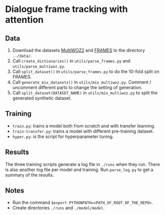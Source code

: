 # Dialogue frame tracking with attention

## Data
1. Download the datasets [MultiWOZ2](http://dialogue.mi.eng.cam.ac.uk/index.php/corpus/) and [FRAMES](https://datasets.maluuba.com/Frames/dl) to the directory `../data/`.
2. Call `create_dictionaries()` in `utils/parse_frames.py` and `utils/parse_multiwoz.py`.
3. Call `split_dataset()` in `utils/parse_frames.py` to do the 10-fold split on FRAMES.
4. Call `generate_mix_datasets()` in `utils/mix_multiwoz.py`. Comment / uncomment different parts to change the setting of generation.
5. Call `split_dataset(DATASET_NAME)` in `utils/mix_multiwoz.py` to split the generated synthetic dataset.

## Training
- `train.py`: trains a model both from scratch and with transfer learning.
- `train-transfer.py`: trains a model with different pre-training dataset.
- `hyper.py`: is the script for hyperparameter tuning.

## Results
The three training scripts generate a log file in `./runs` when they run. There is also another log file per model and training. Run `parse_log.py` to get a summary of the results.

## Notes
- Run the command `$export PYTHONPATH=<PATH_OF_ROOT_OF_THE_REPO>`.
- Create directories `./runs` and `./model/model`.
